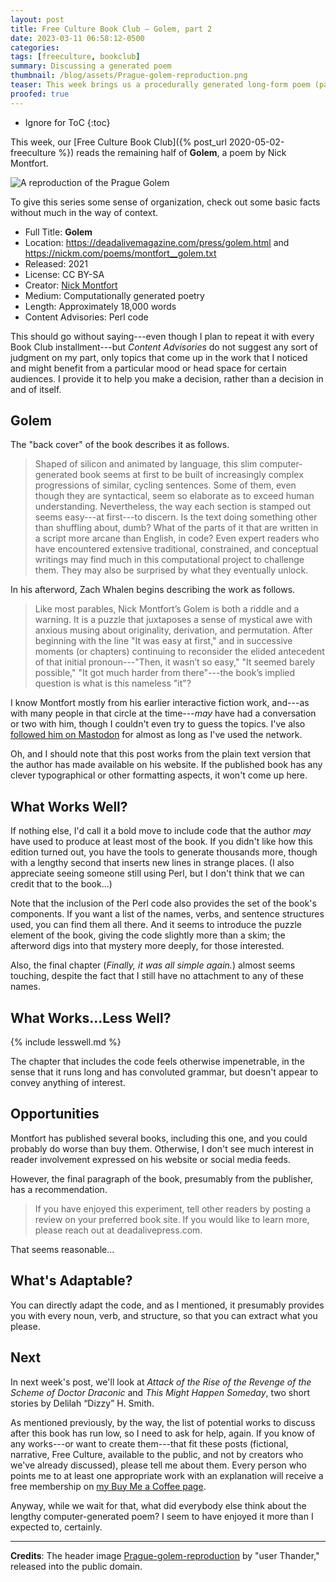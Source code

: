 ```yaml
---
layout: post
title: Free Culture Book Club — Golem, part 2
date: 2023-03-11 06:58:12-0500
categories:
tags: [freeculture, bookclub]
summary: Discussing a generated poem
thumbnail: /blog/assets/Prague-golem-reproduction.png
teaser: This week brings us a procedurally generated long-form poem (part 2/2) that sometimes goes in interesting directions, but also shows the limits of making language through templates.
proofed: true
---
```


* Ignore for ToC
{:toc}

This week, our [Free Culture Book Club]({% post_url 2020-05-02-freeculture %}) reads the remaining half of **Golem**, a poem by Nick Montfort.

![A reproduction of the Prague Golem](/blog/assets/Prague-golem-reproduction.png "How has this fellow never become a stuffed animal?")

To give this series some sense of organization, check out some basic facts without much in the way of context.

 * Full Title:  **Golem**
 * Location:  <https://deadalivemagazine.com/press/golem.html> and <https://nickm.com/poems/montfort__golem.txt>
 * Released:  2021
 * License:  CC BY-SA
 * Creator:  [Nick Montfort](https://nickm.com/)
 * Medium:  Computationally generated poetry
 * Length:  Approximately 18,000 words
 * Content Advisories:  Perl code

This should go without saying---even though I plan to repeat it with every Book Club installment---but *Content Advisories* do not suggest any sort of judgment on my part, only topics that come up in the work that I noticed and might benefit from a particular mood or head space for certain audiences.  I provide it to help you make a decision, rather than a decision in and of itself.

## Golem

The "back cover" of the book describes it as follows.

 > Shaped of silicon and animated by language, this slim computer-generated book seems at first to be built of increasingly complex progressions of similar, cycling sentences. Some of them, even though they are syntactical, seem so elaborate as to exceed human understanding. Nevertheless, the way each section is stamped out seems easy---at first---to discern. Is the text doing something other than shuffling about, dumb? What of the parts of it that are written in a script more arcane than English, in code? Even expert readers who have encountered extensive traditional, constrained, and conceptual writings may find much in this computational project to challenge them. They may also be surprised by what they eventually unlock.

In his afterword, Zach Whalen begins describing the work as follows.

 > Like most parables, Nick Montfort’s Golem is both a riddle and a warning. It is a puzzle that juxtaposes a sense of mystical awe with anxious musing about originality, derivation, and permutation. After beginning with the line "It was easy at first," and in successive moments (or chapters) continuing to reconsider the elided antecedent of that initial pronoun---"Then, it wasn’t so easy," "It seemed barely possible," "It got much harder from there"---the book’s implied question is what is this nameless "it"?

I know Montfort mostly from his earlier interactive fiction work, and---as with many people in that circle at the time---*may* have had a conversation or two with him, though I couldn't even try to guess the topics.  I've also [followed him on Mastodon](https://mastodon.social/@nickmofo) for almost as long as I've used the network.

Oh, and I should note that this post works from the plain text version that the author has made available on his website.  If the published book has any clever typographical or other formatting aspects, it won't come up here.

## What Works Well?

If nothing else, I'd call it a bold move to include code that the author *may* have used to produce at least most of the book.  If you didn't like how this edition turned out, you have the tools to generate thousands more, though with a lengthy second that inserts new lines in strange places.  (I also appreciate seeing someone still using Perl, but I don't think that we can credit that to the book...)

Note that the inclusion of the Perl code also provides the set of the book's components.  If you want a list of the names, verbs, and sentence structures used, you can find them all there.  And it seems to introduce the puzzle element of the book, giving the code slightly more than a skim; the afterword digs into that mystery more deeply, for those interested.

Also, the final chapter (*Finally, it was all simple again.*) almost seems touching, despite the fact that I still have no attachment to any of these names.

## What Works...Less Well?

{% include lesswell.md %}

The chapter that includes the code feels otherwise impenetrable, in the sense that it runs long and has convoluted grammar, but doesn't appear to convey anything of interest.

## Opportunities

Montfort has published several books, including this one, and you could probably do worse than buy them.  Otherwise, I don't see much interest in reader involvement expressed on his website or social media feeds.

However, the final paragraph of the book, presumably from the publisher, has a recommendation.

 > If you have enjoyed this experiment, tell other readers by posting a review on your preferred book site. If you would like to learn more, please reach out at deadalivepress.com.

That seems reasonable...

## What's Adaptable?

You can directly adapt the code, and as I mentioned, it presumably provides you with every noun, verb, and structure, so that you can extract what you please.

## Next

In next week's post, we'll look at *Attack of the Rise of the Revenge of the Scheme of Doctor Draconic* and *This Might Happen Someday*, two short stories by Delilah “Dizzy” H. Smith.

As mentioned previously, by the way, the list of potential works to discuss after this book has run low, so I need to ask for help, again.  If you know of any works---or want to create them---that fit these posts (fictional, narrative, Free Culture, available to the public, and not by creators who we've already discussed), please tell me about them.  Every person who points me to at least one appropriate work with an explanation will receive a free membership on [my Buy Me a Coffee page](https://buymeacoffee.com/jcolag).

Anyway, while we wait for that, what did everybody else think about the lengthy computer-generated poem?  I seem to have enjoyed it more than I expected to, certainly.

* * *

**Credits**:  The header image [Prague-golem-reproduction](https://commons.wikimedia.org/wiki/File:Prague-golem-reproduction.jpg) by "user Thander," released into the public domain.
